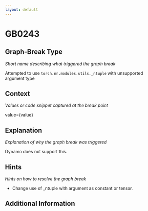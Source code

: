 ```yaml
---
layout: default
---
```

# GB0243

## Graph-Break Type
*Short name describing what triggered the graph break*

Attempted to use `torch.nn.modules.utils._ntuple` with unsupported argument type

## Context
*Values or code snippet captured at the break point*

value={value}

## Explanation
*Explanation of why the graph break was triggered*

Dynamo does not support this.

## Hints
*Hints on how to resolve the graph break*

- Change use of _ntuple with argument as constant or tensor.


## Additional Information

<!-- ADDITIONAL INFORMATION START - Add custom information below this line -->

<!-- ADDITIONAL INFORMATION END -->

